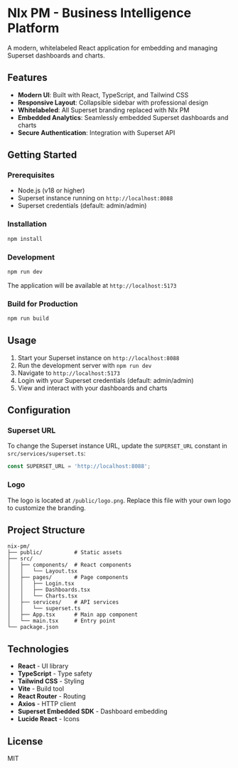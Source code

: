 # NIx PM - Business Intelligence Platform

A modern, whitelabeled React application for embedding and managing Superset dashboards and charts.

## Features

- **Modern UI**: Built with React, TypeScript, and Tailwind CSS
- **Responsive Layout**: Collapsible sidebar with professional design
- **Whitelabeled**: All Superset branding replaced with NIx PM
- **Embedded Analytics**: Seamlessly embedded Superset dashboards and charts
- **Secure Authentication**: Integration with Superset API

## Getting Started

### Prerequisites

- Node.js (v18 or higher)
- Superset instance running on `http://localhost:8088`
- Superset credentials (default: admin/admin)

### Installation

```bash
npm install
```

### Development

```bash
npm run dev
```

The application will be available at `http://localhost:5173`

### Build for Production

```bash
npm run build
```

## Usage

1. Start your Superset instance on `http://localhost:8088`
2. Run the development server with `npm run dev`
3. Navigate to `http://localhost:5173`
4. Login with your Superset credentials (default: admin/admin)
5. View and interact with your dashboards and charts

## Configuration

### Superset URL

To change the Superset instance URL, update the `SUPERSET_URL` constant in `src/services/superset.ts`:

```typescript
const SUPERSET_URL = 'http://localhost:8088';
```

### Logo

The logo is located at `/public/logo.png`. Replace this file with your own logo to customize the branding.

## Project Structure

```
nix-pm/
├── public/          # Static assets
├── src/
│   ├── components/  # React components
│   │   └── Layout.tsx
│   ├── pages/       # Page components
│   │   ├── Login.tsx
│   │   ├── Dashboards.tsx
│   │   └── Charts.tsx
│   ├── services/    # API services
│   │   └── superset.ts
│   ├── App.tsx      # Main app component
│   └── main.tsx     # Entry point
└── package.json
```

## Technologies

- **React** - UI library
- **TypeScript** - Type safety
- **Tailwind CSS** - Styling
- **Vite** - Build tool
- **React Router** - Routing
- **Axios** - HTTP client
- **Superset Embedded SDK** - Dashboard embedding
- **Lucide React** - Icons

## License

MIT
